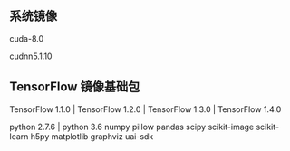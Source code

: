 

## 系统镜像
cuda-8.0 

cudnn5.1.10

## TensorFlow 镜像基础包
TensorFlow 1.1.0 | TensorFlow 1.2.0 | TensorFlow 1.3.0 | TensorFlow 1.4.0

python 2.7.6 | python 3.6 
numpy 
pillow 
pandas 
scipy 
scikit-image 
scikit-learn 
h5py 
matplotlib 
graphviz 
uai-sdk 